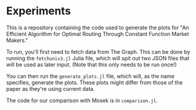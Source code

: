 # Experiments

This is a repository containing the code used to generate the plots for "An
Efficient Algorithm for Optimal Routing Through Constant Function Market
Makers."

To run, you'll first need to fetch data from The Graph. This can be done by
running the `fetchuniv3.jl` Julia file, which will spit out two JSON files that
will be used as later input. (Note that this only needs to be run once!)

You can then run the `generate_plots.jl` file, which will, as the name
specifies, generate the plots. These plots might differ from those of the paper
as they're using current data.

The code for our comparison with Mosek is in `comparison.jl`.